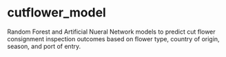 # cutflower_model

Random Forest and Artificial Nueral Network models to predict cut flower consignment 
inspection outcomes based on flower type, country of origin, season, and port of entry.
